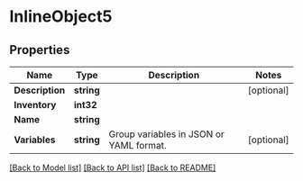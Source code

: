 # InlineObject5

## Properties

Name | Type | Description | Notes
------------ | ------------- | ------------- | -------------
**Description** | **string** |  | [optional] 
**Inventory** | **int32** |  | 
**Name** | **string** |  | 
**Variables** | **string** | Group variables in JSON or YAML format. | [optional] 

[[Back to Model list]](../README.md#documentation-for-models) [[Back to API list]](../README.md#documentation-for-api-endpoints) [[Back to README]](../README.md)


